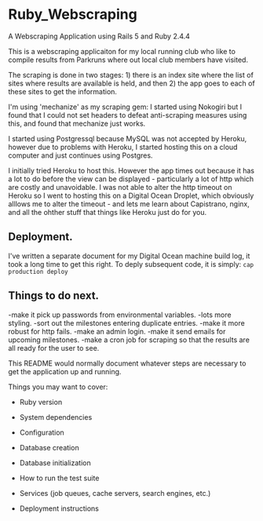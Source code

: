 # Ruby_Webscraping
A Webscraping Application using Rails 5 and Ruby 2.4.4

This is a webscraping applicaiton for my local running club who like to compile results from Parkruns where out local club members have visited.

The scraping is done in two stages: 1) there is an index site where the list of sites where results are available is held, and then 2) the app goes to each of these sites to get the information.

I'm using 'mechanize' as my scraping gem:  I started using Nokogiri but I found that I could not set headers to defeat anti-scraping measures using this, and found that mechanize just works.

I started using Postgressql because MySQL was not accepted by Heroku, however due to problems with Heroku, I started hosting this on a cloud computer and just continues using Postgres.

I initially tried Heroku to host this.  However the app times out because it has a lot to do before the view can be displayed - particularly a lot of http which are costly and unavoidable.  I was not able to alter the http timeout on Heroku so I went to hosting this on a Digital Ocean Droplet, which obviously alllows me to alter the timeout - and lets me learn about Capistrano, nginx, and all the ohther stuff that things like Heroku just do for you.


Deployment.
-----------
I've written a separate document for my Digital Ocean machine build log, it took a long time to get this right.
To deply subsequent code, it is simply:
		`cap production deploy`

Things to do next.
------------------
-make it pick up passwords from environmental variables.
-lots more styling.
-sort out the milestones entering duplicate entries.
-make it more robust for http fails.
-make an admin login.
-make it send emails for upcoming milestones.
-make a cron job for scraping so that the results are all ready for the user to see.


This README would normally document whatever steps are necessary to get the
application up and running.

Things you may want to cover:

* Ruby version

* System dependencies

* Configuration

* Database creation

* Database initialization

* How to run the test suite

* Services (job queues, cache servers, search engines, etc.)

* Deployment instructions




